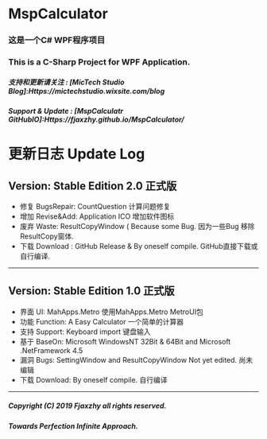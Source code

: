 # MspCalculator
### 这是一个C# WPF程序项目
### This is a C-Sharp Project for WPF Application.
##### 支持和更新请关注 : [MicTech Studio Blog]:Https://mictechstudio.wixsite.com/blog
##### Support & Update : [MspCalculatr GitHubIO]:Https://fjaxzhy.github.io/MspCalculator/

# 更新日志 Update Log

## Version: Stable Edition 2.0 正式版 
+ 修复 BugsRepair: CountQuestion 计算问题修复
+ 增加 Revise&Add: Application ICO  增加软件图标
+ 废弃 Waste: ResultCopyWindow ( Because some Bug.  因为一些Bug 移除ResultCopy窗体.
+ 下载 Download : GitHub Release & By oneself compile. GitHub直接下载或自行编译.
-----------------------------
## Version: Stable Edition 1.0 正式版
+ 界面 UI: MahApps.Metro  使用MahApps.Metro MetroUI包
+ 功能 Function: A Easy Calculator 一个简单的计算器
+ 支持 Support: Keyboard import  键盘输入
+ 基于 BaseOn: Microsoft WindowsNT 32Bit & 64Bit and Microsoft .NetFramework 4.5
+ 漏洞 Bugs: SettingWindow and ResultCopyWindow Not yet edited. 尚未编辑
+ 下载 Download: By oneself compile. 自行编译
-----------------------------
##### Copyright (C) 2019 Fjaxzhy all rights reserved.
##### Towards Perfection Infinite Approach.
